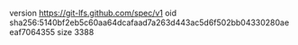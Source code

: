version https://git-lfs.github.com/spec/v1
oid sha256:5140bf2eb5c60aa64dcafaad7a263d443ac5d6f502bb04330280aeeaf7064355
size 3388
